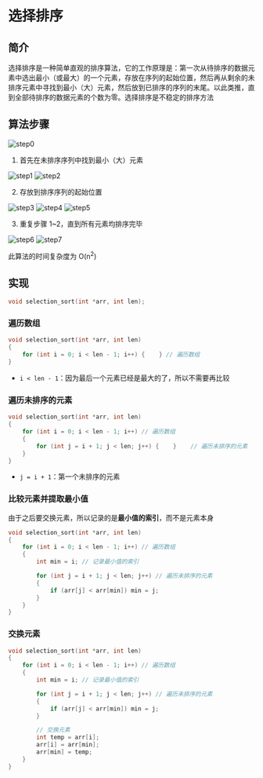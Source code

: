 # 选择排序

## 简介

选择排序是一种简单直观的排序算法，它的工作原理是：第一次从待排序的数据元素中选出最小（或最大）的一个元素，存放在序列的起始位置，然后再从剩余的未排序元素中寻找到最小（大）元素，然后放到已排序的序列的末尾。以此类推，直到全部待排序的数据元素的个数为零。选择排序是不稳定的排序方法

## 算法步骤

![step0](imgs/step0.png)

1. 首先在未排序序列中找到最小（大）元素

![step1](imgs/step1.png)
![step2](imgs/step2.png)

2. 存放到排序序列的起始位置

![step3](imgs/step3.png)
![step4](imgs/step4.png)
![step5](imgs/step5.png)

3. 重复步骤 1~2，直到所有元素均排序完毕

![step6](imgs/step6.png)
![step7](imgs/step7.png)

此算法的时间复杂度为 O(n<sup>2</sup>)

## 实现

```c
void selection_sort(int *arr, int len);
```

### 遍历数组

```c
void selection_sort(int *arr, int len)
{
    for (int i = 0; i < len - 1; i++) {    } // 遍历数组
}
```

- `i < len - 1`：因为最后一个元素已经是最大的了，所以不需要再比较

### 遍历未排序的元素

```c
void selection_sort(int *arr, int len)
{
    for (int i = 0; i < len - 1; i++) // 遍历数组
    {
        for (int j = i + 1; j < len; j++) {    }    // 遍历未排序的元素
    }
}
```

- `j = i + 1`：第一个未排序的元素

### 比较元素并提取最小值

由于之后要交换元素，所以记录的是**最小值的索引**，而不是元素本身

```c
void selection_sort(int *arr, int len)
{
    for (int i = 0; i < len - 1; i++) // 遍历数组
    {
        int min = i; // 记录最小值的索引

        for (int j = i + 1; j < len; j++) // 遍历未排序的元素
        {
            if (arr[j] < arr[min]) min = j;
        }
    }
}
```

### 交换元素

```c
void selection_sort(int *arr, int len)
{
    for (int i = 0; i < len - 1; i++) // 遍历数组
    {
        int min = i; // 记录最小值的索引

        for (int j = i + 1; j < len; j++) // 遍历未排序的元素
        {
            if (arr[j] < arr[min]) min = j;
        }

        // 交换元素
        int temp = arr[i];
        arr[i] = arr[min];
        arr[min] = temp;
    }
}
```